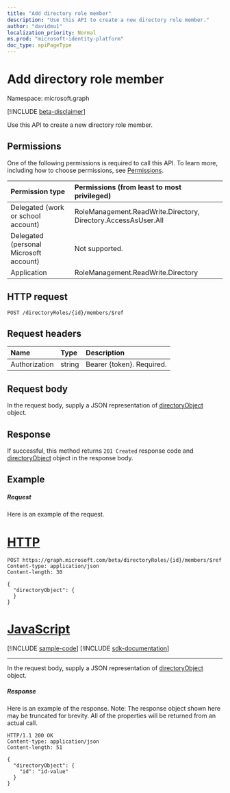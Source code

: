 ```yaml
---
title: "Add directory role member"
description: "Use this API to create a new directory role member."
author: "davidmu1"
localization_priority: Normal
ms.prod: "microsoft-identity-platform"
doc_type: apiPageType
---
```


# Add directory role member

Namespace: microsoft.graph

[!INCLUDE [beta-disclaimer](../../includes/beta-disclaimer.md)]

Use this API to create a new directory role member.
## Permissions
One of the following permissions is required to call this API. To learn more, including how to choose permissions, see [Permissions](/graph/permissions-reference).

|Permission type      | Permissions (from least to most privileged)              |
|:--------------------|:---------------------------------------------------------|
|Delegated (work or school account) | RoleManagement.ReadWrite.Directory, Directory.AccessAsUser.All    |
|Delegated (personal Microsoft account) | Not supported.    |
|Application | RoleManagement.ReadWrite.Directory |

## HTTP request
<!-- { "blockType": "ignored" } -->
```http
POST /directoryRoles/{id}/members/$ref

```
## Request headers
| Name       | Type | Description|
|:---------------|:--------|:----------|
| Authorization  | string  | Bearer {token}. Required. |

## Request body
In the request body, supply a JSON representation of [directoryObject](../resources/directoryobject.md) object.

## Response

If successful, this method returns `201 Created` response code and [directoryObject](../resources/directoryobject.md) object in the response body.

## Example
##### Request
Here is an example of the request.

# [HTTP](#tab/http)
<!-- {
  "blockType": "request",
  "name": "create_directoryobject_from_directoryrole"
}-->
```http
POST https://graph.microsoft.com/beta/directoryRoles/{id}/members/$ref
Content-type: application/json
Content-length: 30

{
  "directoryObject": {
  }
}
```
# [JavaScript](#tab/javascript)
[!INCLUDE [sample-code](../includes/snippets/javascript/create-directoryobject-from-directoryrole-javascript-snippets.md)]
[!INCLUDE [sdk-documentation](../includes/snippets/snippets-sdk-documentation-link.md)]

---

In the request body, supply a JSON representation of [directoryObject](../resources/directoryobject.md) object.
##### Response
Here is an example of the response. Note: The response object shown here may be truncated for brevity. All of the properties will be returned from an actual call.
<!-- {
  "blockType": "response",
  "truncated": true,
  "@odata.type": "microsoft.graph.directoryObject"
} -->
```http
HTTP/1.1 200 OK
Content-type: application/json
Content-length: 51

{
  "directoryObject": {
    "id": "id-value"
  }
}
```

<!-- uuid: 8fcb5dbc-d5aa-4681-8e31-b001d5168d79
2015-10-25 14:57:30 UTC -->
<!--
{
  "type": "#page.annotation",
  "description": "Create member",
  "keywords": "",
  "section": "documentation",
  "tocPath": "",
  "suppressions": [
  ]
}
-->
